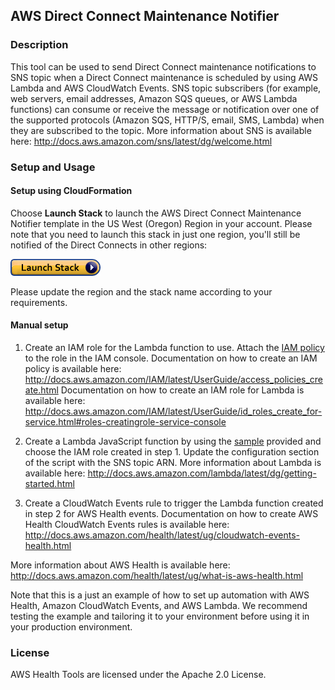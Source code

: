 ## AWS Direct Connect Maintenance Notifier

### Description
This tool can be used to send Direct Connect maintenance notifications to SNS topic when a Direct Connect maintenance is scheduled by using AWS Lambda and AWS CloudWatch Events. SNS topic subscribers (for example, web servers, email addresses, Amazon SQS queues, or AWS Lambda functions) can consume or receive the message or notification over one of the supported protocols (Amazon SQS, HTTP/S, email, SMS, Lambda) when they are subscribed to the topic. More information about SNS is available here: http://docs.aws.amazon.com/sns/latest/dg/welcome.html

### Setup and Usage

#### Setup using CloudFormation 

Choose **Launch Stack** to launch the AWS Direct Connect Maintenance Notifier template in the US West (Oregon) Region in your account. Please note that you need to launch this stack in just one region, you'll still be notified of the Direct Connects in other regions:
 
<a href="https://console.aws.amazon.com/cloudformation/home?region=us-west-2#/stacks/new?stackName=DXMaintNotify&templateURL=https://s3.amazonaws.com/aws-health-tools-assets/cloudformation-templates/DX_Notifier.json" title="Launch Stack"><img src="../images/cloudformation-launch-stack.png" alt="Launch Stack" /></a>

Please update the region and the stack name according to your requirements.

#### Manual setup

1. Create an IAM role for the Lambda function to use. Attach the [IAM policy](IAMPolicy) to the role in the IAM console.
Documentation on how to create an IAM policy is available here: http://docs.aws.amazon.com/IAM/latest/UserGuide/access_policies_create.html
Documentation on how to create an IAM role for Lambda is available here: http://docs.aws.amazon.com/IAM/latest/UserGuide/id_roles_create_for-service.html#roles-creatingrole-service-console

2. Create a Lambda JavaScript function by using the [sample](LambdaFunction.js) provided and choose the IAM role created in step 1. Update the configuration section of the script with the SNS topic ARN.
More information about Lambda is available here: http://docs.aws.amazon.com/lambda/latest/dg/getting-started.html

3. Create a CloudWatch Events rule to trigger the Lambda function created in step 2 for AWS Health events.
Documentation on how to create AWS Health CloudWatch Events rules is available here: http://docs.aws.amazon.com/health/latest/ug/cloudwatch-events-health.html

More information about AWS Health is available here: http://docs.aws.amazon.com/health/latest/ug/what-is-aws-health.html

Note that this is a just an example of how to set up automation with AWS Health, Amazon CloudWatch Events, and AWS Lambda. We recommend testing the example and tailoring it to your environment before using it in your production environment.

### License
AWS Health Tools are licensed under the Apache 2.0 License.


